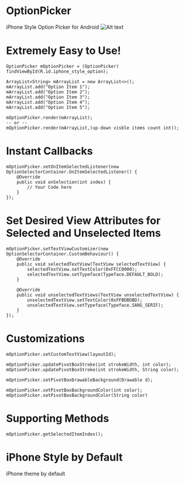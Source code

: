 # OptionPicker
iPhone Style Option Picker for Android
![Alt text](http://rajatsoni.me/gif.gif?raw=true "iPhone Style Option Picker")
# Extremely Easy to Use!
    OptionPicker mOptionPicker = (OptionPicker) findViewById(R.id.iphone_style_option);

    ArrayList<String> mArrayList = new ArrayList<>();
    mArrayList.add("Option Item 1");
    mArrayList.add("Option Item 2");
    mArrayList.add("Option Item 3");
    mArrayList.add("Option Item 4");
    mArrayList.add("Option Item 5");

    mOptionPicker.render(mArrayList); 
    -- or -- 
    mOptionPicker.render(mArrayList,(up-down visble items count int));
# Instant Callbacks
    mOptionPicker.setOnItemSelectedListener(new OptionSelectorContainer.OnItemSelectedListener() {
        @Override
        public void onSelection(int index) {
            // Your Code here
        }
    });
# Set Desired View Attributes for Selected and Unselected Items
    mOptionPicker.setTextViewCustomizer(new OptionSelectorContainer.CustomBehaviour() {
        @Override
        public void selectedTextView(TextView selectedTextView) {
            selectedTextView.setTextColor(0xFFCC0000);
            selectedTextView.setTypeface(Typeface.DEFAULT_BOLD);
        }

        @Override
        public void unselectedTextViews(TextView unselectedTextView) {
            unselectedTextView.setTextColor(0xFFBDBDBD);
            unselectedTextView.setTypeface(Typeface.SANS_SERIF);
        }
    });
# Customizations
    mOptionPicker.setCustomTextView(layoutId);
    
    mOptionPicker.updatePivotBoxStroke(int strokeWidth, int color);
    mOptionPicker.updatePivotBoxStroke(int strokeWidth, String color);
    
    mOptionPicker.setPivotBoxDrawableBackground(Drawable d);
    
    mOptionPicker.setPivotBoxBackgroundColor(int color);
    mOptionPicker.setPivotBoxBackgroundColor(String color)
    
# Supporting Methods
    mOptionPicker.getSelectedItemIndex();
# iPhone Style by Default
iPhone theme by default
